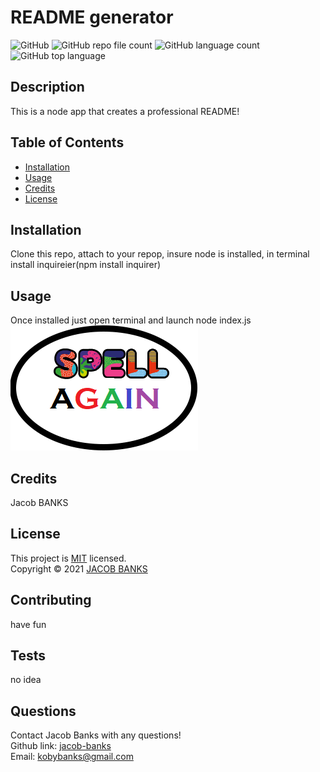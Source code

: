 
  # README generator
  ![GitHub](https://img.shields.io/github/license/jacob-banks/README-Genrator)
  ![GitHub repo file count](https://img.shields.io/github/directory-file-count/jacob-banks/README-Genrator)
  ![GitHub language count](https://img.shields.io/github/languages/count/jacob-banks/README-Genrator)
  ![GitHub top language](https://img.shields.io/github/languages/top/jacob-banks/README-Genrator)

  
  ## Description
  This is a node app that creates a professional README!
  
  ## Table of Contents

  * [Installation](#installation)
  * [Usage](#usage)
  * [Credits](#credits)
  * [License](#license)


  ## Installation
  Clone this repo, attach to your repop, insure node is installed, in terminal install inquireier(npm install inquirer) 
  
  ## Usage 
  Once installed just open terminal and launch node index.js
  ![screenshot1](./img/a.png)

  ## Credits
  Jacob BANKS

  ## License

  This project is [MIT](https://choosealicense.com/licenses/mit/) licensed.<br />
  Copyright © 2021 [JACOB BANKS](https://github.com/jacob-banks)

  

  ## Contributing
  have fun

  ## Tests
  no idea

  ## Questions
  Contact Jacob Banks with any questions!<br>
  Github link: [jacob-banks](https://github.com/jacob-banks)<br>
  Email: kobybanks@gmail.com


